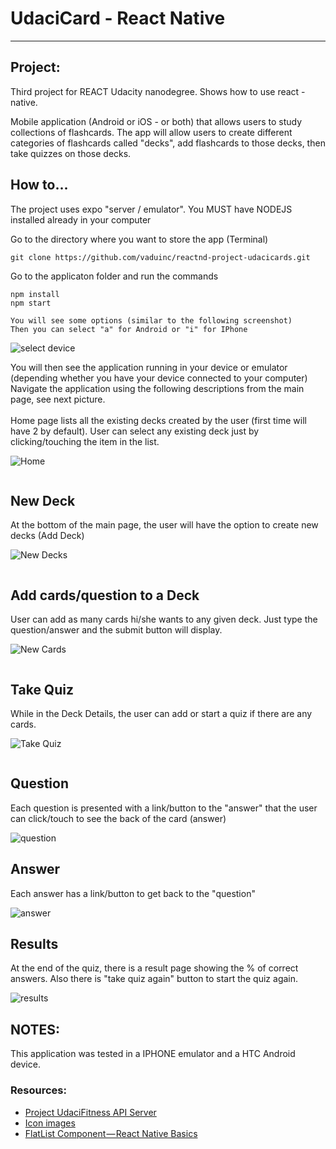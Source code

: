 # UdaciCard - React Native
---

## Project:

Third project for REACT Udacity nanodegree. Shows how to use react - native.

Mobile application (Android or iOS - or both) that allows users to study collections of flashcards. The app will allow users to create different categories of flashcards called "decks", add flashcards to those decks, then take quizzes on those decks.

## How to...
The project uses expo "server / emulator".  You MUST have NODEJS installed already in your computer

Go to the directory where you want to store the app (Terminal)
```
git clone https://github.com/vaduinc/reactnd-project-udacicards.git
```
Go to the applicaton folder and run the commands
```
npm install
npm start

You will see some options (similar to the following screenshot)
Then you can select "a" for Android or "i" for IPhone
```

![select device](screenshots/ss8.png "select device")

You will then see the application running in your device or emulator (depending whether you have your device connected to your computer)
Navigate the application using the following descriptions from the main page, see next picture.
<br><br>
Home page lists all the existing decks created by the user (first time will have 2 by default).
User can select any existing deck just by clicking/touching the item in the list.

![Home](screenshots/ss1.png "home")

```diff
```
## New Deck
At the bottom of the main page, the user will have the option to create new decks (Add Deck)

![New Decks](screenshots/ss2.png "new decks")

```diff
```
## Add cards/question to a Deck
User can add as many cards hi/she wants to any given deck.
Just type the question/answer and the submit button will display.

![New Cards](screenshots/ss3.png "new cards")

```diff
```
## Take Quiz 
While in the Deck Details, the user can add or start a quiz if there 
are any cards.

![Take Quiz](screenshots/ss4.png "take quiz")

```diff
```

## Question
Each question is presented with a link/button to the "answer"
that the user can click/touch to see the back of the card (answer)

![question](screenshots/ss5.png "question")

## Answer
Each answer has a link/button to get back to the "question"

![answer](screenshots/ss6.png "answer")

## Results
At the end of the quiz, there is a result page showing the %
of correct answers. Also there is "take quiz again" button to start the
quiz again.

![results](screenshots/ss7.png "results")

## NOTES:

This application was tested in a IPHONE emulator and a HTC Android device.

### Resources:
* [Project UdaciFitness API Server](https://github.com/udacity/reactnd-UdaciFitness-complete)
* [Icon images](https://expo.github.io/vector-icons/)
* [FlatList Component — React Native Basics](https://medium.com/react-native-development/how-to-use-the-flatlist-component-react-native-basics-92c482816fe6)